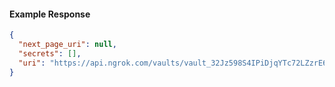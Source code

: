 <!-- Code generated for API Clients. DO NOT EDIT. -->

#### Example Response

```json
{
  "next_page_uri": null,
  "secrets": [],
  "uri": "https://api.ngrok.com/vaults/vault_32Jz598S4IPiDjqYTc72LZzrE6A/secrets"
}
```
